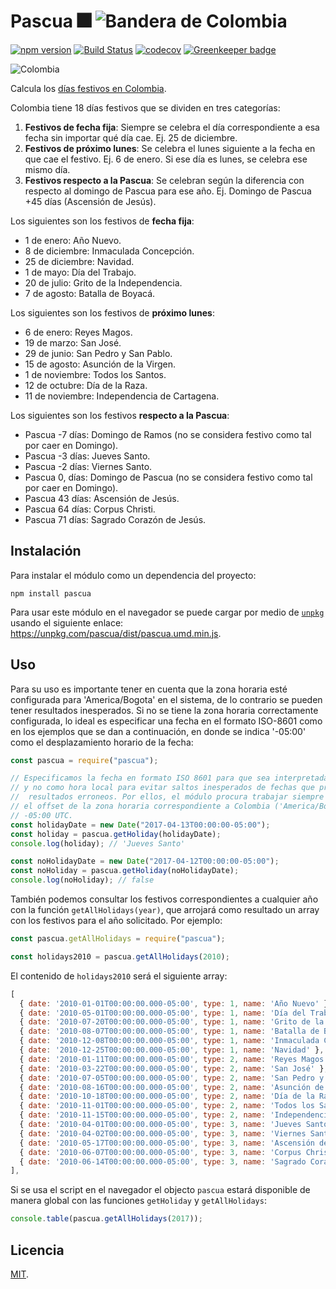 # Pascua 🎆 ![Bandera de Colombia](https://upload.wikimedia.org/wikipedia/commons/thumb/2/21/Flag_of_Colombia.svg/25px-Flag_of_Colombia.svg.png)

[![npm version](https://badge.fury.io/js/pascua.svg)](https://badge.fury.io/js/pascua) [![Build Status](https://travis-ci.com/archemiro/pascua.svg?branch=master)](https://travis-ci.com/archemiro/pascua) [![codecov](https://codecov.io/gh/archemiro/pascua/branch/master/graph/badge.svg)](https://codecov.io/gh/archemiro/pascua) [![Greenkeeper badge](https://badges.greenkeeper.io/archemiro/pascua.svg)](https://greenkeeper.io/)

![Colombia](https://media.giphy.com/media/sOQ7iOadT6gaQ/giphy.gif)

Calcula los [días festivos en Colombia](https://www.archemiro.com/pascua).

Colombia tiene 18 días festivos que se dividen en tres categorías:

1.  **Festivos de fecha fija**: Siempre se celebra el día correspondiente a esa fecha sin importar qué día cae. Ej. 25 de diciembre.
2.  **Festivos de próximo lunes**: Se celebra el lunes siguiente a la fecha en que cae el festivo. Ej. 6 de enero. Si ese día es lunes, se celebra ese mismo día.
3.  **Festivos respecto a la Pascua**: Se celebran según la diferencia con respecto al domingo de Pascua para ese año. Ej. Domingo de Pascua +45 días (Ascensión de Jesús).

Los siguientes son los festivos de **fecha fija**:

* 1 de enero: Año Nuevo.
* 8 de diciembre: Inmaculada Concepción.
* 25 de diciembre: Navidad.
* 1 de mayo: Día del Trabajo.
* 20 de julio: Grito de la Independencia.
* 7 de agosto: Batalla de Boyacá.

Los siguientes son los festivos de **próximo lunes**:

* 6 de enero: Reyes Magos.
* 19 de marzo: San José.
* 29 de junio: San Pedro y San Pablo.
* 15 de agosto: Asunción de la Virgen.
* 1 de noviembre: Todos los Santos.
* 12 de octubre: Día de la Raza.
* 11 de noviembre: Independencia de Cartagena.

Los siguientes son los festivos **respecto a la Pascua**:

* Pascua -7 días: Domingo de Ramos (no se considera festivo como tal por caer en Domingo).
* Pascua -3 días: Jueves Santo.
* Pascua -2 días: Viernes Santo.
* Pascua 0, días: Domingo de Pascua (no se considera festivo como tal por caer en Domingo).
* Pascua 43 días: Ascensión de Jesús.
* Pascua 64 días: Corpus Christi.
* Pascua 71 días: Sagrado Corazón de Jesús.

## Instalación

Para instalar el módulo como un dependencia del proyecto:

```shell
npm install pascua
```

Para usar este módulo en el navegador se puede cargar por medio de [`unpkg`](http://unpkg.org/)
usando el siguiente enlace: https://unpkg.com/pascua/dist/pascua.umd.min.js.

## Uso

Para su uso es importante tener en cuenta que la zona horaria esté configurada
para 'America/Bogota' en el sistema, de lo contrario se pueden tener resultados
inesperados. Si no se tiene la zona horaria correctamente configurada, lo ideal
es especificar una fecha en el formato ISO-8601 como en los ejemplos que se dan
a continuación, en donde se indica '-05:00' como el desplazamiento horario de
la fecha:

```js
const pascua = require("pascua");

// Especificamos la fecha en formato ISO 8601 para que sea interpretada como UTC
// y no como hora local para evitar saltos inesperados de fechas que producirían
//  resultados erroneos. Por ellos, el módulo procura trabajar siempre con UTC y
// el offset de la zona horaria correspondiente a Colombia ('America/Bogota'):
// -05:00 UTC.
const holidayDate = new Date("2017-04-13T00:00:00-05:00");
const holiday = pascua.getHoliday(holidayDate);
console.log(holiday); // 'Jueves Santo'

const noHolidayDate = new Date("2017-04-12T00:00:00-05:00");
const noHoliday = pascua.getHoliday(noHolidayDate);
console.log(noHoliday); // false
```

También podemos consultar los festivos correspondientes a cualquier año con la
función `getAllHolidays(year)`, que arrojará como resultado un array con los
festivos para el año solicitado. Por ejemplo:

```js
const pascua.getAllHolidays = require("pascua");

const holidays2010 = pascua.getAllHolidays(2010);
```

El contenido de `holidays2010` será el siguiente array:

```js
[
  { date: '2010-01-01T00:00:00.000-05:00', type: 1, name: 'Año Nuevo' },
  { date: '2010-05-01T00:00:00.000-05:00', type: 1, name: 'Día del Trabajo' },
  { date: '2010-07-20T00:00:00.000-05:00', type: 1, name: 'Grito de la Independencia' },
  { date: '2010-08-07T00:00:00.000-05:00', type: 1, name: 'Batalla de Boyacá' },
  { date: '2010-12-08T00:00:00.000-05:00', type: 1, name: 'Inmaculada Concepción' },
  { date: '2010-12-25T00:00:00.000-05:00', type: 1, name: 'Navidad' },
  { date: '2010-01-11T00:00:00.000-05:00', type: 2, name: 'Reyes Magos' },
  { date: '2010-03-22T00:00:00.000-05:00', type: 2, name: 'San José' },
  { date: '2010-07-05T00:00:00.000-05:00', type: 2, name: 'San Pedro y San Pablo' },
  { date: '2010-08-16T00:00:00.000-05:00', type: 2, name: 'Asunción de la Virgen' },
  { date: '2010-10-18T00:00:00.000-05:00', type: 2, name: 'Día de la Raza' },
  { date: '2010-11-01T00:00:00.000-05:00', type: 2, name: 'Todos los Santos' },
  { date: '2010-11-15T00:00:00.000-05:00', type: 2, name: 'Independencia de Cartagena' },
  { date: '2010-04-01T00:00:00.000-05:00', type: 3, name: 'Jueves Santo' },
  { date: '2010-04-02T00:00:00.000-05:00', type: 3, name: 'Viernes Santo' },
  { date: '2010-05-17T00:00:00.000-05:00', type: 3, name: 'Ascensión de Jesús' },
  { date: '2010-06-07T00:00:00.000-05:00', type: 3, name: 'Corpus Christi' },
  { date: '2010-06-14T00:00:00.000-05:00', type: 3, name: 'Sagrado Corazón de Jesús' },
],
```

Si se usa el script en el navegador el objecto `pascua` estará disponible de manera global con las
funciones `getHoliday` y `getAllHolidays`:

```js
console.table(pascua.getAllHolidays(2017));
```

## Licencia

[MIT](LICENSE).
